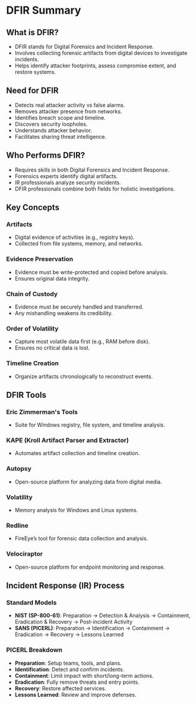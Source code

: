 
# DFIR Summary

## What is DFIR?
- DFIR stands for Digital Forensics and Incident Response.
- Involves collecting forensic artifacts from digital devices to investigate incidents.
- Helps identify attacker footprints, assess compromise extent, and restore systems.

## Need for DFIR
- Detects real attacker activity vs false alarms.
- Removes attacker presence from networks.
- Identifies breach scope and timeline.
- Discovers security loopholes.
- Understands attacker behavior.
- Facilitates sharing threat intelligence.

## Who Performs DFIR?
- Requires skills in both Digital Forensics and Incident Response.
- Forensics experts identify digital artifacts.
- IR professionals analyze security incidents.
- DFIR professionals combine both fields for holistic investigations.

## Key Concepts

### Artifacts
- Digital evidence of activities (e.g., registry keys).
- Collected from file systems, memory, and networks.

### Evidence Preservation
- Evidence must be write-protected and copied before analysis.
- Ensures original data integrity.

### Chain of Custody
- Evidence must be securely handled and transferred.
- Any mishandling weakens its credibility.

### Order of Volatility
- Capture most volatile data first (e.g., RAM before disk).
- Ensures no critical data is lost.

### Timeline Creation
- Organize artifacts chronologically to reconstruct events.

## DFIR Tools

### Eric Zimmerman's Tools
- Suite for Windows registry, file system, and timeline analysis.

### KAPE (Kroll Artifact Parser and Extractor)
- Automates artifact collection and timeline creation.

### Autopsy
- Open-source platform for analyzing data from digital media.

### Volatility
- Memory analysis for Windows and Linux systems.

### Redline
- FireEye’s tool for forensic data collection and analysis.

### Velociraptor
- Open-source platform for endpoint monitoring and response.

## Incident Response (IR) Process

### Standard Models
- **NIST (SP-800-61)**: Preparation → Detection & Analysis → Containment, Eradication & Recovery → Post-incident Activity
- **SANS (PICERL)**: Preparation → Identification → Containment → Eradication → Recovery → Lessons Learned

### PICERL Breakdown
- **Preparation**: Setup teams, tools, and plans.
- **Identification**: Detect and confirm incidents.
- **Containment**: Limit impact with short/long-term actions.
- **Eradication**: Fully remove threats and entry points.
- **Recovery**: Restore affected services.
- **Lessons Learned**: Review and improve defenses.
